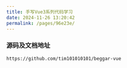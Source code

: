 ```yaml
---
title: 手写Vue3系列代码学习
date: 2024-11-26 13:20:42
permalink: /pages/96e23e/
---
```

### 源码及文档地址

```
https://github.com/tim101010101/beggar-vue
```

